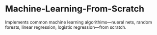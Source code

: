 # Machine-Learning-From-Scratch

Implements common machine learning algorithims—nueral nets, random forests, linear regression, logistic regression—from scratch.
